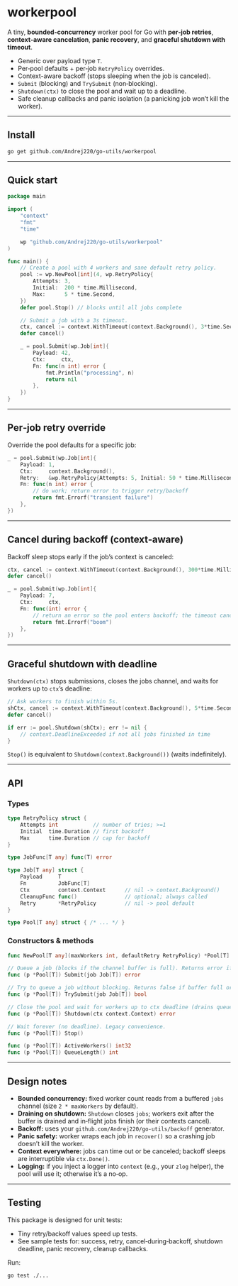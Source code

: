 # workerpool

A tiny, **bounded-concurrency** worker pool for Go with **per‑job retries**, **context‑aware cancelation**, **panic recovery**, and **graceful shutdown with timeout**.

- Generic over payload type `T`.
- Per‑pool defaults + per‑job `RetryPolicy` overrides.
- Context-aware backoff (stops sleeping when the job is canceled).
- `Submit` (blocking) and `TrySubmit` (non‑blocking).
- `Shutdown(ctx)` to close the pool and wait up to a deadline.
- Safe cleanup callbacks and panic isolation (a panicking job won’t kill the worker).

---

## Install

```bash
go get github.com/Andrej220/go-utils/workerpool
```

---

## Quick start

```go
package main

import (
	"context"
	"fmt"
	"time"

	wp "github.com/Andrej220/go-utils/workerpool"
)

func main() {
	// Create a pool with 4 workers and sane default retry policy.
	pool := wp.NewPool[int](4, wp.RetryPolicy{
		Attempts: 3,
		Initial:  200 * time.Millisecond,
		Max:      5 * time.Second,
	})
	defer pool.Stop() // blocks until all jobs complete

	// Submit a job with a 3s timeout.
	ctx, cancel := context.WithTimeout(context.Background(), 3*time.Second)
	defer cancel()

	_ = pool.Submit(wp.Job[int]{
		Payload: 42,
		Ctx:     ctx,
		Fn: func(n int) error {
			fmt.Println("processing", n)
			return nil
		},
	})
}
```

---

## Per‑job retry override

Override the pool defaults for a specific job:

```go
_ = pool.Submit(wp.Job[int]{
	Payload: 1,
	Ctx:     context.Background(),
	Retry:   &wp.RetryPolicy{Attempts: 5, Initial: 50 * time.Millisecond, Max: 500 * time.Millisecond},
	Fn: func(n int) error {
		// do work; return error to trigger retry/backoff
		return fmt.Errorf("transient failure")
	},
})
```

---

## Cancel during backoff (context‑aware)

Backoff sleep stops early if the job’s context is canceled:

```go
ctx, cancel := context.WithTimeout(context.Background(), 300*time.Millisecond)
defer cancel()

_ = pool.Submit(wp.Job[int]{
	Payload: 7,
	Ctx:     ctx,
	Fn: func(int) error {
		// return an error so the pool enters backoff; the timeout cancels it
		return fmt.Errorf("boom")
	},
})
```

---

## Graceful shutdown with deadline

`Shutdown(ctx)` stops submissions, closes the jobs channel, and waits for workers up to `ctx`’s deadline:

```go
// Ask workers to finish within 5s.
shCtx, cancel := context.WithTimeout(context.Background(), 5*time.Second)
defer cancel()

if err := pool.Shutdown(shCtx); err != nil {
	// context.DeadlineExceeded if not all jobs finished in time
}
```

`Stop()` is equivalent to `Shutdown(context.Background())` (waits indefinitely).

---

## API

### Types

```go
type RetryPolicy struct {
	Attempts int           // number of tries; >=1
	Initial  time.Duration // first backoff
	Max      time.Duration // cap for backoff
}

type JobFunc[T any] func(T) error

type Job[T any] struct {
	Payload     T
	Fn          JobFunc[T]
	Ctx         context.Context      // nil -> context.Background()
	CleanupFunc func()               // optional; always called
	Retry       *RetryPolicy         // nil -> pool default
}

type Pool[T any] struct { /* ... */ }
```

### Constructors & methods

```go
func NewPool[T any](maxWorkers int, defaultRetry RetryPolicy) *Pool[T]

// Queue a job (blocks if the channel buffer is full). Returns error if pool is closed.
func (p *Pool[T]) Submit(job Job[T]) error

// Try to queue a job without blocking. Returns false if buffer full or pool is closed.
func (p *Pool[T]) TrySubmit(job Job[T]) bool

// Close the pool and wait for workers up to ctx deadline (drains queued jobs).
func (p *Pool[T]) Shutdown(ctx context.Context) error

// Wait forever (no deadline). Legacy convenience.
func (p *Pool[T]) Stop()

func (p *Pool[T]) ActiveWorkers() int32
func (p *Pool[T]) QueueLength() int
```

---

## Design notes

- **Bounded concurrency:** fixed worker count reads from a buffered `jobs` channel (size `2 * maxWorkers` by default).
- **Draining on shutdown:** `Shutdown` closes `jobs`; workers exit after the buffer is drained and in‑flight jobs finish (or their contexts cancel).
- **Backoff:** uses your `github.com/Andrej220/go-utils/backoff` generator.
- **Panic safety:** worker wraps each job in `recover()` so a crashing job doesn’t kill the worker.
- **Context everywhere:** jobs can time out or be canceled; backoff sleeps are interruptible via `ctx.Done()`.
- **Logging:** if you inject a logger into `context` (e.g., your `zlog` helper), the pool will use it; otherwise it’s a no‑op.

---

## Testing

This package is designed for unit tests:
- Tiny retry/backoff values speed up tests.
- See sample tests for: success, retry, cancel‑during‑backoff, shutdown deadline, panic recovery, cleanup callbacks.

Run:
```bash
go test ./...
```

